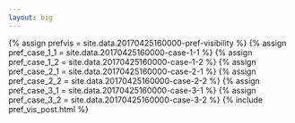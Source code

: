 ```yaml
---
layout: big
---
```

{% assign prefvis = site.data.20170425160000-pref-visibility %}
{% assign pref_case_1_1 = site.data.20170425160000-case-1-1 %}
{% assign pref_case_1_2 = site.data.20170425160000-case-1-2 %}
{% assign pref_case_2_1 = site.data.20170425160000-case-2-1 %}
{% assign pref_case_2_2 = site.data.20170425160000-case-2-2 %}
{% assign pref_case_3_1 = site.data.20170425160000-case-3-1 %}
{% assign pref_case_3_2 = site.data.20170425160000-case-3-2 %}
{% include pref_vis_post.html %}
